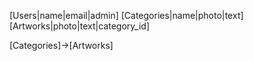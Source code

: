 [Users|name|email|admin]
[Categories|name|photo|text]
[Artworks|photo|text|category_id]

[Categories]->[Artworks]
